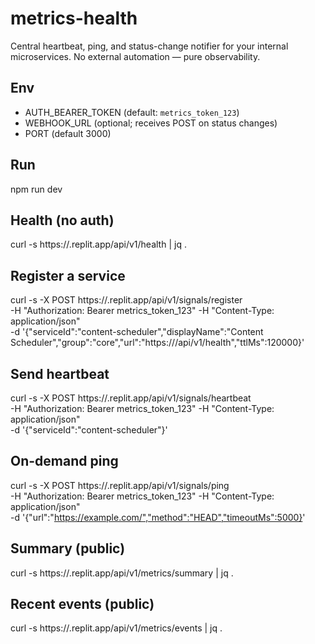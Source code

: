 # metrics-health

Central heartbeat, ping, and status-change notifier for your internal microservices. No external automation — pure observability.

## Env
- AUTH_BEARER_TOKEN (default: `metrics_token_123`)
- WEBHOOK_URL (optional; receives POST on status changes)
- PORT (default 3000)

## Run
npm run dev

## Health (no auth)
curl -s https://<your-repl>.replit.app/api/v1/health | jq .

## Register a service
curl -s -X POST https://<your-repl>.replit.app/api/v1/signals/register \
  -H "Authorization: Bearer metrics_token_123" -H "Content-Type: application/json" \
  -d '{"serviceId":"content-scheduler","displayName":"Content Scheduler","group":"core","url":"https://<sched>/api/v1/health","ttlMs":120000}'

## Send heartbeat
curl -s -X POST https://<your-repl>.replit.app/api/v1/signals/heartbeat \
  -H "Authorization: Bearer metrics_token_123" -H "Content-Type: application/json" \
  -d '{"serviceId":"content-scheduler"}'

## On-demand ping
curl -s -X POST https://<your-repl>.replit.app/api/v1/signals/ping \
  -H "Authorization: Bearer metrics_token_123" -H "Content-Type: application/json" \
  -d '{"url":"https://example.com/","method":"HEAD","timeoutMs":5000}'

## Summary (public)
curl -s https://<your-repl>.replit.app/api/v1/metrics/summary | jq .

## Recent events (public)
curl -s https://<your-repl>.replit.app/api/v1/metrics/events | jq .
